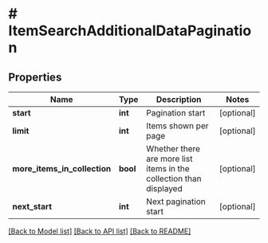 # # ItemSearchAdditionalDataPagination

## Properties

Name | Type | Description | Notes
------------ | ------------- | ------------- | -------------
**start** | **int** | Pagination start | [optional]
**limit** | **int** | Items shown per page | [optional]
**more_items_in_collection** | **bool** | Whether there are more list items in the collection than displayed | [optional]
**next_start** | **int** | Next pagination start | [optional]

[[Back to Model list]](../README.md#documentation-for-models) [[Back to API list]](../README.md#documentation-for-api-endpoints) [[Back to README]](../README.md)
